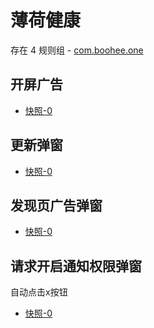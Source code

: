 # 薄荷健康

存在 4 规则组 - [com.boohee.one](/src/apps/com.boohee.one.ts)

## 开屏广告

- [快照-0](https://gkd-kit.gitee.io/import/12716929)

## 更新弹窗

- [快照-0](https://gkd-kit.gitee.io/import/12716918)

## 发现页广告弹窗

- [快照-0](https://gkd-kit.gitee.io/import/12716970)

## 请求开启通知权限弹窗

自动点击x按钮

- [快照-0](https://gkd-kit.gitee.io/import/12716950)
